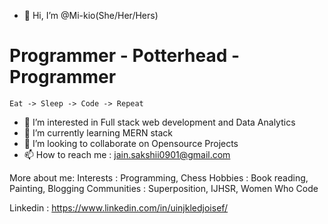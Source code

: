 - 👋 Hi, I’m @Mi-kio(She/Her/Hers)

# Programmer - Potterhead - Programmer

```
Eat -> Sleep -> Code -> Repeat
```

- 👀 I’m interested in Full stack web development and Data Analytics
- 🌱 I’m currently learning MERN stack
- 💞️ I’m looking to collaborate on Opensource Projects
- 📫 How to reach me : jain.sakshii0901@gmail.com

More about me:
Interests : Programming, Chess
Hobbies : Book reading, Painting, Blogging
Communities : Superposition, IJHSR, Women Who Code


Linkedin : https://www.linkedin.com/in/uinjkledjoisef/





